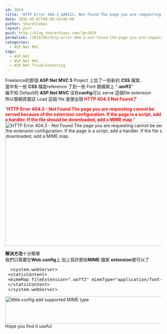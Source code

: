 ```yaml
---
id: 3654
title: 'HTTP Error 404.3 &#8211; Not Found The page you are requesting cannot be served because of the extension configuration. If the page is a script, add a handler. If the file should be downloaded, add a MIME map.'
date: 2016-05-07T00:00:43+08:00
author: ShareChiWai
layout: post
guid: http://blog.sharechiwai.com/?p=3654
permalink: /2016/05/http-error-404-3-not-found-the-page-you-are-requesting-cannot-be-served-because-of-the-extension-configuration-if-the-page-is-a-script-add-a-handler-if-the-file-should-be-downloaded-add-a-mime-m-2/
categories:
  - ASP.Net MVC
tags:
  - ASP.Net
  - ASP.Net MVC
  - ASP.Net Troubleshooting
---
```

Freelance的那個 **ASP.Net MVC 5** Project 上加了一些新的 **CSS** 檔案..  
當中有一些 **CSS** 檔是reference 了到一些 Font 既檔案上 &#8220;**.woff2**&#8221;  
誰不知 Default的 **ASP.Net MVC** 沒有**config**可以 serve 這個file extension  
所以嘗網頁嘗試 Load 這個 file 是便出現<span style="color: #ff0000;"><strong> HTTP 404.3 Not Found</strong></span>了

&#8220;<span style="color: #ff0000;"><strong>HTTP Error 404.3 &#8211; Not Found The page you are requesting cannot be served because of the extension configuration. If the page is a script, add a handler. If the file should be downloaded, add a MIME map</strong></span>.&#8221;  
<img class="alignnone" src="https://i1.wp.com/farm8.static.flickr.com/7538/26575892300_404fa80918_z.jpg?resize=625%2C396" alt="HTTP Error 404.3 - Not Found The page you are requesting cannot be served because of the extension configuration. If the page is a script, add a handler. If the file should be downloaded, add a MIME map." width="625" height="396" data-recalc-dims="1" /> 

**解決方法**十分簡單  
我們只需要在**Web.config**上 加上容許那些**MIME** 檔案 **extension**便可以了

<pre>  &lt;system.webServer&gt;
 &lt;staticContent&gt;
 &lt;mimeMap fileExtension=".woff2" mimeType="application/font-woff2" /&gt;
 &lt;/staticContent&gt;
 &lt;/system.webServer&gt;</pre>

<img class="alignnone" src="https://i2.wp.com/farm8.static.flickr.com/7525/26244347353_3c89781708_z.jpg?resize=625%2C87" alt="Web.config add supported MIME type" width="625" height="87" data-recalc-dims="1" />  
Hope you find it useful
